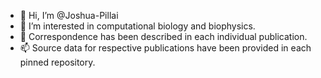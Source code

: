 - 👋 Hi, I’m @Joshua-Pillai
- 🔭 I’m interested in computational biology and biophysics.
- 🌱 Correspondence has been described in each individual publication.
- 📫 Source data for respective publications have been provided in each pinned repository.
